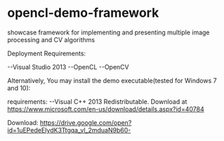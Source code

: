 # opencl-demo-framework
showcase framework for implementing and presenting
multiple image processing and CV algorithms

Deployment Requirements:

--Visual Studio 2013
--OpenCL
--OpenCV

Alternatively, You may install the demo executable(tested for Windows 7 and 10):

requirements:
--Visual C++ 2013 Redistributable. Download at https://www.microsoft.com/en-us/download/details.aspx?id=40784

Download:
https://drive.google.com/open?id=1uEPedeEIydK3Ttgqa_vl_2mduaN9b60-
